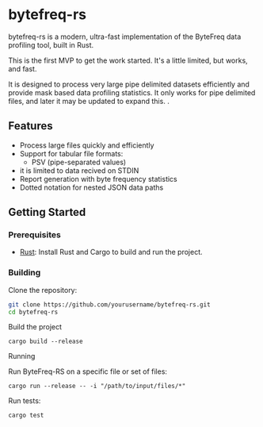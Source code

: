 # bytefreq-rs

bytefreq-rs is a modern, ultra-fast implementation of the ByteFreq data profiling tool, built in Rust. 

This is the first MVP to get the work started. It's a little limited, but works, and fast.

It is designed to process very large pipe delimited  datasets efficiently and provide mask based data profiling statistics.
It only works for pipe delimited files, and later it may be updated to expand this. .

## Features

- Process large files quickly and efficiently
- Support for tabular file formats:
  - PSV (pipe-separated values)
- it is limited to data recived on STDIN 
- Report generation with byte frequency statistics
- Dotted notation for nested JSON data paths

## Getting Started

### Prerequisites

- [Rust](https://www.rust-lang.org/tools/install): Install Rust and Cargo to build and run the project.

### Building

Clone the repository:

```bash
git clone https://github.com/yourusername/bytefreq-rs.git
cd bytefreq-rs
```
Build the project

```
cargo build --release
```

Running

Run ByteFreq-RS on a specific file or set of files:
```
cargo run --release -- -i "/path/to/input/files/*"
```

Run tests:
```
cargo test
```
